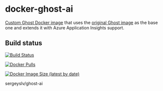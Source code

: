 # docker-ghost-ai

[Custom Ghost Docker image](https://hub.docker.com/r/sergeyslv/ghost-ai) that uses the [original Ghost image](https://hub.docker.com/_/ghost/) as the base one and extends it with Azure Application Insights support.

## Build status

[![Build Status](https://dev.azure.com/matveychuk/docker-ghost-ai/_apis/build/status/andrewmatveychuk.docker-ghost-ai?branchName=master)](https://dev.azure.com/matveychuk/docker-ghost-ai/_build/latest?definitionId=2&branchName=master)

[![Docker Pulls](https://img.shields.io/docker/pulls/sergeyslv/ghost-ai.svg)](https://hub.docker.com/r/sergeyslv/ghost-ai)

[![Docker Image Size (latest by date)](https://img.shields.io/docker/image-size/sergeyslv/ghost-ai?sort=date)](https://hub.docker.com/r/sergeyslv/ghost-ai)


sergeyslv/ghost-ai
